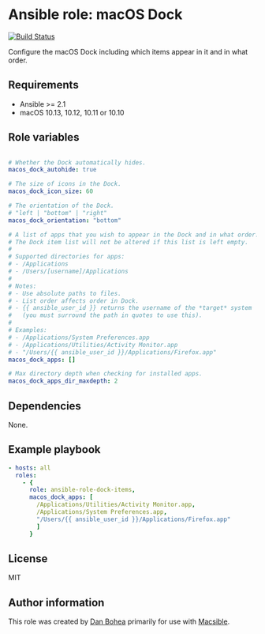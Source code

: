 # Ansible role: macOS Dock

[![Build Status](https://travis-ci.org/danbohea/ansible-role-dock-items.svg?branch=master)](https://travis-ci.org/danbohea/ansible-role-dock-items)

Configure the macOS Dock including which items appear in it and in what order.


## Requirements

- Ansible >= 2.1
- macOS 10.13, 10.12, 10.11 or 10.10


## Role variables

```yaml

# Whether the Dock automatically hides.
macos_dock_autohide: true

# The size of icons in the Dock.
macos_dock_icon_size: 60

# The orientation of the Dock.
# "left | "bottom" | "right"
macos_dock_orientation: "bottom"

# A list of apps that you wish to appear in the Dock and in what order.
# The Dock item list will not be altered if this list is left empty.
# 
# Supported directories for apps:
# - /Applications
# - /Users/[username]/Applications
# 
# Notes:
# - Use absolute paths to files.
# - List order affects order in Dock.
# - {{ ansible_user_id }} returns the username of the *target* system
#   (you must surround the path in quotes to use this).
#   
# Examples:
# - /Applications/System Preferences.app
# - /Applications/Utilities/Activity Monitor.app
# - "/Users/{{ ansible_user_id }}/Applications/Firefox.app"
macos_dock_apps: []

# Max directory depth when checking for installed apps.
macos_dock_apps_dir_maxdepth: 2

```


## Dependencies

None.


## Example playbook

```yaml
- hosts: all
  roles:
    - { 
      role: ansible-role-dock-items,
      macos_dock_apps: [
        /Applications/Utilities/Activity Monitor.app,
        /Applications/System Preferences.app,
        "/Users/{{ ansible_user_id }}/Applications/Firefox.app"
        ]
      }
```


## License

MIT


## Author information

This role was created by [Dan Bohea](http://bohea.co.uk) primarily for use with [Macsible](https://github.com/macsible/macsible).
